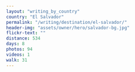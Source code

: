 ```yaml
---
layout: "writing_by_country"
country: "El Salvador"
permalink: "/writing/destination/el-salvador/"
header-img: "assets/owner/hero/salvador-bg.jpg"
flickr-text: ""
distance: 534
days: 8
photos: 94
videos: 1
walk: 31
---
```

